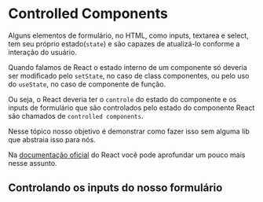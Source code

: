 # Controlled Components

Alguns elementos de formulário, no HTML, como inputs, textarea e select, tem seu próprio estado(`state`) e são capazes de atualizá-lo conforme a interação do usuário.

Quando falamos de React o estado interno de um componente só deveria ser modificado pelo `setState`, no caso de class componentes, ou pelo uso do `useState`, no caso de componente de função.

Ou seja, o React deveria ter o `controle` do estado do componente e os inputs de formulário que são controlados pelo estado do componente React são chamados de `controlled components`.

Nesse tópico nosso objetivo é demonstrar como fazer isso sem alguma lib que abstraia isso para nós.

Na [documentação oficial](https://reactjs.org/docs/forms.html) do React você pode aprofundar um pouco mais nesse assunto.

## Controlando os inputs do nosso formulário

